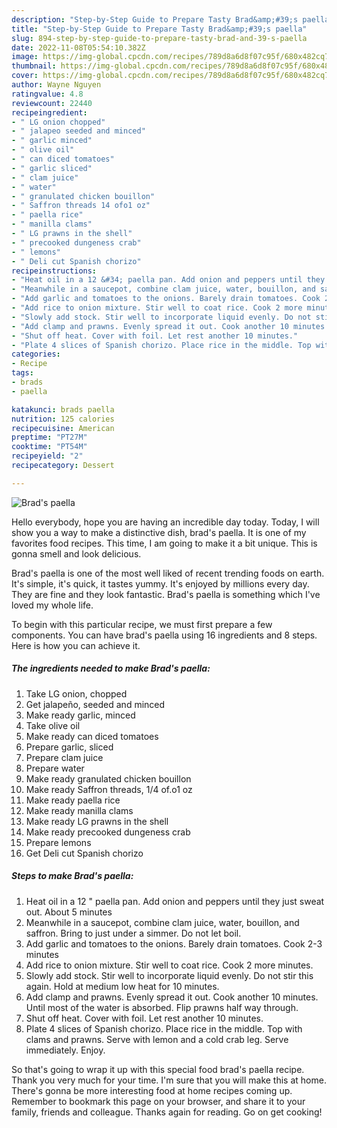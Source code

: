 ```yaml
---
description: "Step-by-Step Guide to Prepare Tasty Brad&amp;#39;s paella"
title: "Step-by-Step Guide to Prepare Tasty Brad&amp;#39;s paella"
slug: 894-step-by-step-guide-to-prepare-tasty-brad-and-39-s-paella
date: 2022-11-08T05:54:10.382Z
image: https://img-global.cpcdn.com/recipes/789d8a6d8f07c95f/680x482cq70/brads-paella-recipe-main-photo.jpg
thumbnail: https://img-global.cpcdn.com/recipes/789d8a6d8f07c95f/680x482cq70/brads-paella-recipe-main-photo.jpg
cover: https://img-global.cpcdn.com/recipes/789d8a6d8f07c95f/680x482cq70/brads-paella-recipe-main-photo.jpg
author: Wayne Nguyen
ratingvalue: 4.8
reviewcount: 22440
recipeingredient:
- " LG onion chopped"
- " jalapeo seeded and minced"
- " garlic minced"
- " olive oil"
- " can diced tomatoes"
- " garlic sliced"
- " clam juice"
- " water"
- " granulated chicken bouillon"
- " Saffron threads 14 ofo1 oz"
- " paella rice"
- " manilla clams"
- " LG prawns in the shell"
- " precooked dungeness crab"
- " lemons"
- " Deli cut Spanish chorizo"
recipeinstructions:
- "Heat oil in a 12 &#34; paella pan. Add onion and peppers until they just sweat out. About 5 minutes"
- "Meanwhile in a saucepot, combine clam juice, water, bouillon, and saffron. Bring to just under a simmer. Do not let boil."
- "Add garlic and tomatoes to the onions. Barely drain tomatoes. Cook 2-3 minutes"
- "Add rice to onion mixture. Stir well to coat rice. Cook 2 more minutes."
- "Slowly add stock. Stir well to incorporate liquid evenly. Do not stir this again. Hold at medium low heat for 10 minutes."
- "Add clamp and prawns. Evenly spread it out. Cook another 10 minutes. Until most of the water is absorbed. Flip prawns half way through."
- "Shut off heat. Cover with foil. Let rest another 10 minutes."
- "Plate 4 slices of Spanish chorizo. Place rice in the middle. Top with clams and prawns. Serve with lemon and a cold crab leg. Serve immediately. Enjoy."
categories:
- Recipe
tags:
- brads
- paella

katakunci: brads paella 
nutrition: 125 calories
recipecuisine: American
preptime: "PT27M"
cooktime: "PT54M"
recipeyield: "2"
recipecategory: Dessert

---
```



![Brad&#39;s paella](https://img-global.cpcdn.com/recipes/789d8a6d8f07c95f/680x482cq70/brads-paella-recipe-main-photo.jpg)

Hello everybody, hope you are having an incredible day today. Today, I will show you a way to make a distinctive dish, brad&#39;s paella. It is one of my favorites food recipes. This time, I am going to make it a bit unique. This is gonna smell and look delicious.

Brad&#39;s paella is one of the most well liked of recent trending foods on earth. It's simple, it's quick, it tastes yummy. It's enjoyed by millions every day. They are fine and they look fantastic. Brad&#39;s paella is something which I've loved my whole life.




To begin with this particular recipe, we must first prepare a few components. You can have brad&#39;s paella using 16 ingredients and 8 steps. Here is how you can achieve it.

<!--inarticleads1-->

##### The ingredients needed to make Brad&#39;s paella:

1. Take  LG onion, chopped
1. Get  jalapeño, seeded and minced
1. Make ready  garlic, minced
1. Take  olive oil
1. Make ready  can diced tomatoes
1. Prepare  garlic, sliced
1. Prepare  clam juice
1. Prepare  water
1. Make ready  granulated chicken bouillon
1. Make ready  Saffron threads, 1/4 of.o1 oz
1. Make ready  paella rice
1. Make ready  manilla clams
1. Make ready  LG prawns in the shell
1. Make ready  precooked dungeness crab
1. Prepare  lemons
1. Get  Deli cut Spanish chorizo




<!--inarticleads2-->

##### Steps to make Brad&#39;s paella:

1. Heat oil in a 12 &#34; paella pan. Add onion and peppers until they just sweat out. About 5 minutes
1. Meanwhile in a saucepot, combine clam juice, water, bouillon, and saffron. Bring to just under a simmer. Do not let boil.
1. Add garlic and tomatoes to the onions. Barely drain tomatoes. Cook 2-3 minutes
1. Add rice to onion mixture. Stir well to coat rice. Cook 2 more minutes.
1. Slowly add stock. Stir well to incorporate liquid evenly. Do not stir this again. Hold at medium low heat for 10 minutes.
1. Add clamp and prawns. Evenly spread it out. Cook another 10 minutes. Until most of the water is absorbed. Flip prawns half way through.
1. Shut off heat. Cover with foil. Let rest another 10 minutes.
1. Plate 4 slices of Spanish chorizo. Place rice in the middle. Top with clams and prawns. Serve with lemon and a cold crab leg. Serve immediately. Enjoy.




So that's going to wrap it up with this special food brad&#39;s paella recipe. Thank you very much for your time. I'm sure that you will make this at home. There's gonna be more interesting food at home recipes coming up. Remember to bookmark this page on your browser, and share it to your family, friends and colleague. Thanks again for reading. Go on get cooking!
